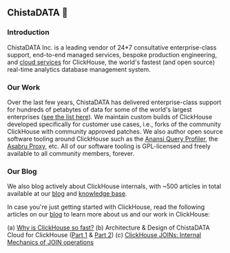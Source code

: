 ## ChistaDATA 👋

### Introduction

ChistaDATA Inc. is a leading vendor of 24*7 consultative enterprise-class support, end-to-end managed services, bespoke production engineering, and [cloud services](chistadata.io) for ClickHouse, the world's fastest (and open source) real-time analytics database management system.

### Our Work

Over the last few years, ChistaDATA has delivered enterprise-class support for hundreds of petabytes of data for some of the world's largest enterprises ([see the list here](https://chistadata.com/)). We maintain custom builds of ClickHouse developed specifically for customer use cases, i.e., forks of the community ClickHouse with community approved patches. We also author open source software tooling around ClickHouse such as the [Anansi Query Profiler](https://chistadata.com/chistadata-anansi-query-profiler-for-clickhouse/), the [Asabru Proxy](https://docs.cloud.chistadata.io/getting-started/asabru-proxy/index.html), etc. All of our software tooling is GPL-licensed and freely available to all community members, forever.

### Our Blog

We also blog actively about ClickHouse internals, with ~500 articles in total available at our [blog](chistadata.com/blog) and [knowledge base](https://chistadata.com/knowledge-base/).

In case you're just getting started with ClickHouse, read the following articles on our [blog](chistadata.com/blog) to learn more about us and our work in ClickHouse:

(a) [Why is ClickHouse so fast?](https://chistadata.com/why-clickhouse-is-so-fast/)
(b) Architecture & Design of ChistaDATA Cloud for ClickHouse ([Part 1](https://chistadata.com/architecture-chistadata-cloud-clickhouse-part-1/) & [Part 2](https://chistadata.com/architecture-chistadata-cloud-clickhouse-part-2/))
(c) [ClickHouse JOINs: Internal Mechanics of JOIN operations](https://chistadata.com/understanding-join-in-clickhouse/)
